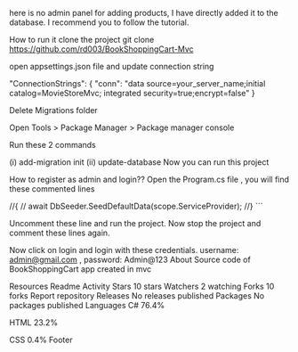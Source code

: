 here is no admin panel for adding products, I have directly added it to the database. I recommend you to follow the tutorial.

How to run it
clone the project git clone https://github.com/rd003/BookShoppingCart-Mvc

open appsettings.json file and update connection string

"ConnectionStrings": { "conn": "data source=your_server_name;initial catalog=MovieStoreMvc; integrated security=true;encrypt=false" }

Delete Migrations folder

Open Tools > Package Manager > Package manager console

Run these 2 commands

 (i) add-migration init
 (ii) update-database
Now you can run this project

How to register as admin and login??
Open the Program.cs file , you will find these commented lines

//{
//    await DbSeeder.SeedDefaultData(scope.ServiceProvider);
//} ```

Uncomment these line and run the project. Now stop the project and comment these lines again.

Now click on login and login with these credentials. username: admin@gmail.com , password: Admin@123
About
Source code of BookShoppingCart app created in mvc

Resources
 Readme
 Activity
Stars
 10 stars
Watchers
 2 watching
Forks
 10 forks
Report repository
Releases
No releases published
Packages
No packages published
Languages
C#
76.4%
 
HTML
23.2%
 
CSS
0.4%
Footer
